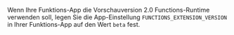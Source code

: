 
Wenn Ihre Funktions-App die Vorschauversion 2.0 Functions-Runtime verwenden soll, legen Sie die App-Einstellung `FUNCTIONS_EXTENSION_VERSION` in Ihrer Funktions-App auf den Wert `beta` fest.